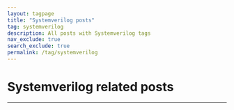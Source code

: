 ```yaml
---
layout: tagpage
title: "Systemverilog posts"
tag: systemverilog
description: All posts with Systemverilog tags
nav_exclude: true
search_exclude: true
permalink: /tag/systemverilog
---
```


# Systemverilog related posts


---

